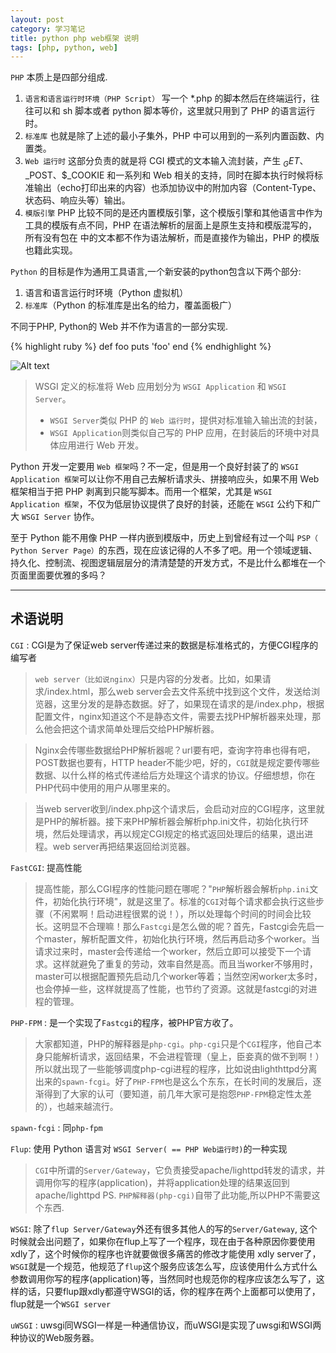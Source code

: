 ```yaml
---
layout: post
category: 学习笔记
title: python php web框架 说明
tags: [php, python, web]
---
```



`PHP` 本质上是四部分组成.

1. `语言和语言运行时环境（PHP Script）` 写一个 *.php 的脚本然后在终端运行，往往可以和 sh 脚本或者 python 脚本等价，这里就只用到了 PHP 的语言运行时。
2. `标准库` 也就是除了上述的最小子集外，PHP 中可以用到的一系列内置函数、内置类。
3. `Web 运行时` 这部分负责的就是将 CGI 模式的文本输入流封装，产生 $_GET、$_POST、$_COOKIE 和一系列和 Web 相关的支持，同时在脚本执行时候将标准输出（echo打印出来的内容）也添加协议中的附加内容（Content-Type、状态码、响应头等）输出。
4. `模版引擎` PHP 比较不同的是还内置模版引擎，这个模版引擎和其他语言中作为工具的模版有点不同，PHP 在语法解析的层面上是原生支持和模版混写的，所有没有包在 <?php?>中的文本都不作为语法解析，而是直接作为输出，PHP 的模版也籍此实现。


<!--more-->

`Python` 的目标是作为通用工具语言,一个新安装的python包含以下两个部分:

1. 语言和语言运行时环境（Python 虚拟机）
2. `标准库`（Python 的标准库是出名的给力，覆盖面极广）

不同于PHP, Python的 Web 并不作为语言的一部分实现.

{% highlight ruby %}
def foo
  puts 'foo'
end
{% endhighlight %}


![Alt text](./0_12839166559zGP.gif)


> WSGI 定义的标准将 Web 应用划分为 `WSGI Application` 和 `WSGI Server`。
> 
>   * `WSGI Server`类似 PHP 的 `Web 运行时`，提供对标准输入输出流的封装，
>   * `WSGI Application`则类似自己写的 PHP 应用，在封装后的环境中对具体应用进行 Web 开发。



Python 开发一定要用 `Web 框架`吗？不一定，但是用一个良好封装了的 `WSGI Application 框架`可以让你不用自己去解析请求头、拼接响应头，如果不用 Web 框架相当于把 PHP 剥离到只能写脚本。而用一个框架，尤其是 `WSGI Application 框架`，不仅为低层协议提供了良好的封装，还能在 `WSGI` 公约下和广大 `WSGI Server` 协作。


至于 Python 能不用像 PHP 一样内嵌到模版中，历史上到曾经有过一个叫 `PSP（ Python Server Page）`的东西，现在应该记得的人不多了吧。用一个领域逻辑、持久化、控制流、视图逻辑层层分的清清楚楚的开发方式，不是比什么都堆在一个页面里面要优雅的多吗？

---

## 术语说明

`CGI` : CGI是为了保证web server传递过来的数据是标准格式的，方便CGI程序的编写者

> `web server（比如说nginx）`只是内容的分发者。比如，如果请求/index.html，那么web server会去文件系统中找到这个文件，发送给浏览器，这里分发的是静态数据。好了，如果现在请求的是/index.php，根据配置文件，nginx知道这个不是静态文件，需要去找PHP解析器来处理，那么他会把这个请求简单处理后交给PHP解析器。

> Nginx会传哪些数据给PHP解析器呢？url要有吧，查询字符串也得有吧，POST数据也要有，HTTP header不能少吧，好的，`CGI`就是规定要传哪些数据、以什么样的格式传递给后方处理这个请求的协议。仔细想想，你在PHP代码中使用的用户从哪里来的。

> 当web server收到/index.php这个请求后，会启动对应的CGI程序，这里就是PHP的解析器。接下来PHP解析器会解析php.ini文件，初始化执行环境，然后处理请求，再以规定CGI规定的格式返回处理后的结果，退出进程。web server再把结果返回给浏览器。

`FastCGI`: 提高性能

> 提高性能，那么CGI程序的性能问题在哪呢？"`PHP`解析器会解析`php.ini`文件，初始化执行环境"，就是这里了。标准的`CGI`对每个请求都会执行这些步骤（不闲累啊！启动进程很累的说！），所以处理每个时间的时间会比较长。这明显不合理嘛！那么`Fastcgi`是怎么做的呢？首先，Fastcgi会先启一个master，解析配置文件，初始化执行环境，然后再启动多个worker。当请求过来时，master会传递给一个worker，然后立即可以接受下一个请求。这样就避免了重复的劳动，效率自然是高。而且当worker不够用时，master可以根据配置预先启动几个worker等着；当然空闲worker太多时，也会停掉一些，这样就提高了性能，也节约了资源。这就是fastcgi的对进程的管理。

`PHP-FPM` : 是一个实现了`Fastcgi`的程序，被PHP官方收了。

> 大家都知道，PHP的解释器是`php-cgi`。`php-cgi`只是个`CGI`程序，他自己本身只能解析请求，返回结果，不会进程管理（皇上，臣妾真的做不到啊！）所以就出现了一些能够调度php-cgi进程的程序，比如说由lighthttpd分离出来的`spawn-fcgi`。好了`PHP-FPM`也是这么个东东，在长时间的发展后，逐渐得到了大家的认可（要知道，前几年大家可是抱怨`PHP-FPM`稳定性太差的），也越来越流行。

`spawn-fcgi` : 同`php-fpm`

`Flup`: 使用 Python 语言对 `WSGI Server( == PHP Web运行时)`的一种实现

> `CGI`中所谓的`Server/Gateway`，它负责接受apache/lighttpd转发的请求，并调用你写的程序(application)，并将application处理的结果返回到apache/lighttpd
PS. `PHP解释器(php-cgi)`自带了此功能,所以PHP不需要这个东西.


`WSGI`: 除了`flup Server/Gateway`外还有很多其他人的写的`Server/Gateway`, 这个时候就会出问题了，如果你在flup上写了一个程序，现在由于各种原因你要使用xdly了，这个时候你的程序也许就要做很多痛苦的修改才能使用 xdly server了，`WSGI`就是一个规范，他规范了`flup`这个服务应该怎么写，应该使用什么方式什么参数调用你写的程序(application)等，当然同时也规范你的程序应该怎么写了，这样的话，只要flup跟xdly都遵守WSGI的话，你的程序在两个上面都可以使用了，flup就是一个`WSGI server`

`uWSGI` : uwsgi同WSGI一样是一种通信协议，而uWSGI是实现了uwsgi和WSGI两种协议的Web服务器。
